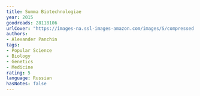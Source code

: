 ```yaml
---
title: Summa Biotechnologiae
year: 2015
goodreads: 28118106
urlCover: "https://images-na.ssl-images-amazon.com/images/S/compressed.photo.goodreads.com/books/1449512636i/28118106.jpg"
authors:
- Alexander Panchin
tags:
- Popular Science
- Biology
- Genetics
- Medicine
rating: 5
language: Russian
hasNotes: false
---
```

